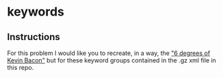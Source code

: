 # keywords

## Instructions
For this problem I would like you to recreate, in a way, the ["6 degrees of Kevin Bacon"](https://en.wikipedia.org/wiki/Six_degrees_of_separation) but for these keyword groups contained in the .gz xml file in this repo.






